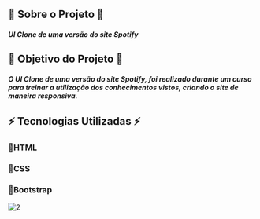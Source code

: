 
## 🚀 Sobre o Projeto 🚀
##### UI Clone de uma versão do site Spotify
## 🚀 Objetivo do Projeto 🚀
##### O UI Clone de uma versão do site Spotify, foi realizado durante um curso para treinar a utilização dos conhecimentos vistos, criando o site de maneira responsiva.

## ⚡️ Tecnologias Utilizadas ⚡️

### 🔹HTML
### 🔹CSS
### 🔹Bootstrap


![2](https://user-images.githubusercontent.com/48994698/111084109-92361480-84ef-11eb-8aac-10f59f1ee0f5.PNG)
